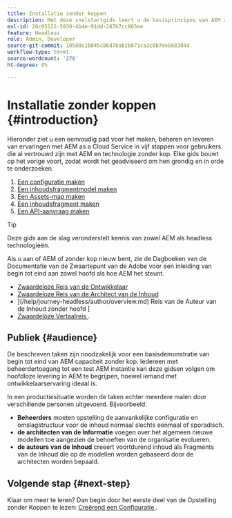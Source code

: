 ```yaml
---
title: Installatie zonder koppen
description: Met deze snelstartgids leert u de basisprincipes van AEM as a Cloud Service, dankzij krachtige mogelijkheden zonder kop, zoals Content Models, Content Fragments en de GraphQL API.
exl-id: 26c05122-5930-4b4e-91dd-287b7cc865ee
feature: Headless
role: Admin, Developer
source-git-commit: 10580c1b045c86d76ab2b871ca3c0b7de6683044
workflow-type: tm+mt
source-wordcount: '278'
ht-degree: 0%

---
```


# Installatie zonder koppen {#introduction}

Hieronder ziet u een eenvoudig pad voor het maken, beheren en leveren van ervaringen met AEM as a Cloud Service in vijf stappen voor gebruikers die al vertrouwd zijn met AEM en technologie zonder kop. Elke gids bouwt op het vorige voort, zodat wordt het geadviseerd om hen grondig en in orde te onderzoeken.

1. [Een configuratie maken](create-configuration.md)
1. [Een inhoudsfragmentmodel maken](create-content-model.md)
1. [Een Assets-map maken](create-assets-folder.md)
1. [Een inhoudsfragment maken](create-content-fragment.md)
1. [Een API-aanvraag maken](create-api-request.md)

>[!TIP]
>
>Deze gids aan de slag veronderstelt kennis van zowel AEM als headless technologieën.
>
>Als u aan of AEM of zonder kop nieuw bent, zie de Dagboeken van de Documentatie van de Zwaartepunt van de Adobe voor een inleiding van begin tot eind aan zowel hoofd als hoe AEM het steunt.
>
>* [ Zwaardeloze Reis van de Ontwikkelaar ](/help/journey-headless/developer/overview.md)
>* [ Zwaardeloze Reis van de Architect van de Inhoud ](/help/journey-headless/architect/overview.md)
>* ](/help/journey-headless/author/overview.md) Reis van de Auteur van de Inhoud zonder hoofd [
>* [ Zwaardeloze Vertaalreis ](/help/journey-headless/translation/overview.md).

## Publiek {#audience}

De beschreven taken zijn noodzakelijk voor een basisdemonstratie van begin tot eind van AEM capaciteit zonder kop. Iedereen met beheerdertoegang tot een test AEM instantie kan deze gidsen volgen om hoofdloze levering in AEM te begrijpen, hoewel iemand met ontwikkelaarservaring ideaal is.

In een productiesituatie worden de taken echter meerdere malen door verschillende personen uitgevoerd. Bijvoorbeeld:

* **Beheerders** moeten opstelling de aanvankelijke configuratie en omslagstructuur voor de inhoud normaal slechts eenmaal of sporadisch.
* **de architecten van de Informatie** voegen over het algemeen nieuwe modellen toe aangezien de behoeften van de organisatie evolueren.
* **de auteurs van de Inhoud** creeert voortdurend inhoud als Fragments van de Inhoud die op de modellen worden gebaseerd door de architecten worden bepaald.

## Volgende stap {#next-step}

Klaar om meer te leren? Dan begin door het eerste deel van de Opstelling zonder Koppen te lezen: [ Creërend een Configuratie ](create-configuration.md).
